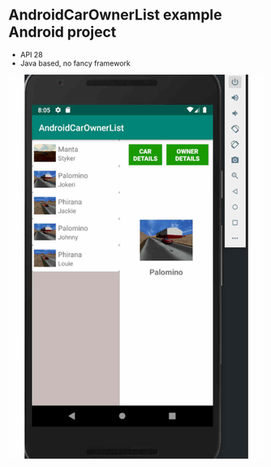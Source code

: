 # AndroidCarOwnerList example Android project
* API 28
* Java based, no fancy framework

![Example Screenshot](example.jpg)
